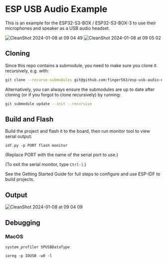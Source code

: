 # ESP USB Audio Example

This is an example for the ESP32-S3-BOX / ESP32-S3-BOX-3 to use their
microphones and speaker as a USB audio headset.

![CleanShot 2024-01-08 at 09 04 49](https://github.com/finger563/esp-usb-audio-example/assets/213467/81bbf450-f731-4dbf-bebc-ef8b0a1d6af2)
![CleanShot 2024-01-08 at 09 05 02](https://github.com/finger563/esp-usb-audio-example/assets/213467/e3d4e1c5-d714-44b2-abe9-7d833dc5ead9)

## Cloning

Since this repo contains a submodule, you need to make sure you clone it
recursively, e.g. with:

``` sh
git clone --recurse-submodules git@github.com:finger563/esp-usb-audio-example
```

Alternatively, you can always ensure the submodules are up to date after cloning
(or if you forgot to clone recursively) by running:

``` sh
git submodule update --init --recursive
```

## Build and Flash

Build the project and flash it to the board, then run monitor tool to view serial output:

```
idf.py -p PORT flash monitor
```

(Replace PORT with the name of the serial port to use.)

(To exit the serial monitor, type ``Ctrl-]``.)

See the Getting Started Guide for full steps to configure and use ESP-IDF to build projects.

## Output

![CleanShot 2024-01-08 at 09 04 09](https://github.com/finger563/esp-usb-audio-example/assets/213467/404aaa16-4d92-4f99-ae2a-265623eb9d7c)

## Debugging

### MacOS

``` shell
system_profiler SPUSBDataType
```


``` shell
ioreg -p IOUSB -w0 -l
```
